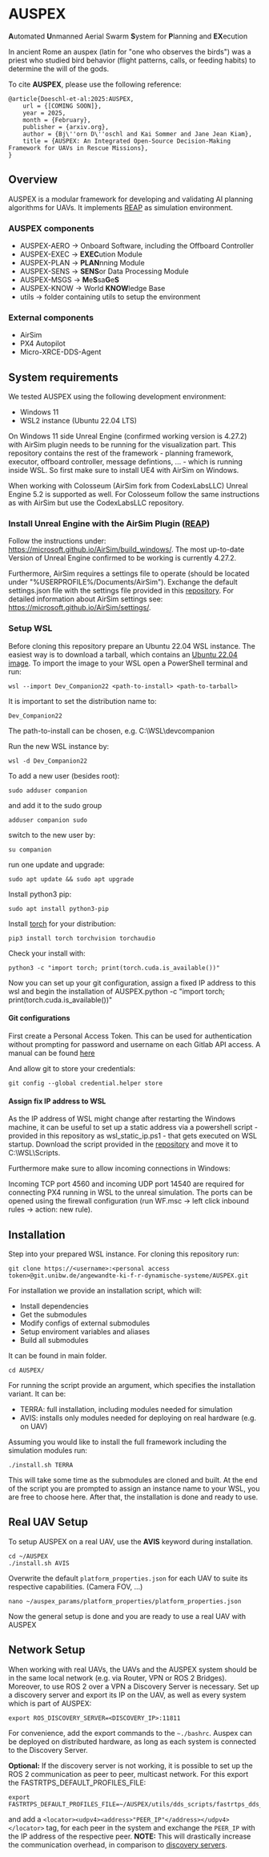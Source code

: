 # AUSPEX

**A**utomated **U**nmanned Aerial Swarm **S**ystem for **P**lanning and **EX**ecution

In ancient Rome an auspex (latin for "one who observes the birds") was a priest who studied bird behavior (flight patterns, calls, or feeding habits) to determine the will of the gods.

To cite **AUSPEX**, please use the following reference: 
```
@article{Doeschl-et-al:2025:AUSPEX,
    url = {[COMING SOON]},
    year = 2025,
    month = {February},
    publisher = {arxiv.org},
    author = {Bj\''orn D\''oschl and Kai Sommer and Jane Jean Kiam},
    title = {AUSPEX: An Integrated Open-Source Decision-Making Framework for UAVs in Rescue Missions},
}
```

## Overview

AUSPEX is a modular framework for developing and validating AI planning algorithms for UAVs.
It implements [REAP](https://github.com/UniBwM-IFS-AILab/REAP) as simulation environment.

### AUSPEX components
   * AUSPEX-AERO &rarr; Onboard Software, including the Offboard Controller
   * AUSPEX-EXEC &rarr; **EXEC**ution Module
   * AUSPEX-PLAN &rarr; **PLAN**nning Module
   * AUSPEX-SENS &rarr; **SENS**or Data Processing Module
   * AUSPEX-MSGS &rarr; **M**e**S**sa**G**e**S**
   * AUSPEX-KNOW &rarr; World **KNOW**ledge Base
   * utils &rarr; folder containing utils to setup the environment

### External components
   * AirSim
   * PX4 Autopilot
   * Micro-XRCE-DDS-Agent

## System requirements

We tested AUSPEX using the following development environment:
   * Windows 11
   * WSL2 instance (Ubuntu 22.04 LTS)

On Windows 11 side Unreal Engine (confirmed working version is 4.27.2) with AirSim plugin needs to be running for the visualization part. This repository contains the rest of the framework - planning framework, executor, offboard controller, message defintions, ... - which is running inside WSL. So first make sure to install UE4 with AirSim on Windows.

When working with Colosseum (AirSim fork from CodexLabsLLC) Unreal Engine 5.2 is supported as well. For Colosseum follow the same instructions as with AirSim but use the CodexLabsLLC repository.

### Install Unreal Engine with the AirSim Plugin ([REAP](https://github.com/UniBwM-IFS-AILab/REAP))

Follow the instructions under: https://microsoft.github.io/AirSim/build_windows/. The most up-to-date Version of Unreal Engine confirmed to be working is currently 4.27.2.

Furthermore, AirSim requires a settings file to operate (should be located under "%USERPROFILE%/Documents/AirSim"). Exchange the default settings.json file with the settings file provided in this [repository](https://github.com/UniBwM-IFS-AILab/AUSPEX/tree/main/utils/airsim_settings). For detailed information about AirSim settings see: https://microsoft.github.io/AirSim/settings/.

### Setup WSL

Before cloning this repository prepare an Ubuntu 22.04 WSL instance.
The easiest way is to download a tarball, which contains an [Ubuntu 22.04 image](https://cloud-images.ubuntu.com/wsl/releases/22.04/current/).
To import the image to your WSL open a PowerShell terminal and run:
```
wsl --import Dev_Companion22 <path-to-install> <path-to-tarball>
```
It is important to set the distribution name to:
```
Dev_Companion22
```
The path-to-install can be chosen, e.g. C:\WSL\devcompanion

Run the new WSL instance by:
```
wsl -d Dev_Companion22
```
To add a new user (besides root):
```
sudo adduser companion
```
and add it to the sudo group
```
adduser companion sudo
```
switch to the new user by:
```
su companion
```
run one update and upgrade:
```
sudo apt update && sudo apt upgrade
```
Install python3 pip:
```
sudo apt install python3-pip
```
Install [torch](https://pytorch.org/get-started/locally/) for your distribution:
```
pip3 install torch torchvision torchaudio
```
Check your install with:
```
python3 -c "import torch; print(torch.cuda.is_available())"
```
Now you can set up your git configuration, assign a fixed IP address to this wsl and begin the installation of AUSPEX.python -c "import torch; print(torch.cuda.is_available())"

#### Git configurations
First create a Personal Access Token. This can be used for authentication without prompting for password and username on each Gitlab API access. A manual can be found
[here](https://docs.gitlab.com/ee/user/profile/personal_access_tokens.html)

And allow git to store your credentials:
```
git config --global credential.helper store
```

#### Assign fix IP address to WSL

As the IP address of WSL might change after restarting the Windows machine, it can be useful to set up a static address via a powershell script - provided in this repository as wsl_static_ip.ps1 - that gets executed on WSL startup. 
Download the script provided in the [repository](https://github.com/UniBwM-IFS-AILab/AUSPEX/tree/main/utils/wsl_win_script) and move it to C:\WSL\Scripts.

Furthermore make sure to allow incoming connections in Windows:

Incoming TCP port 4560 and incoming UDP port 14540 are required for connecting PX4 running in WSL to the unreal simulation. The ports can be opened using the firewall configuration (run WF.msc -> left click inbound rules -> action: new rule).



## Installation
Step into your prepared WSL instance. For cloning this repository run:
```
git clone https://<username>:<personal access token>@git.unibw.de/angewandte-ki-f-r-dynamische-systeme/AUSPEX.git
```
For installation we provide an installation script, which will:
   * Install dependencies
   * Get the submodules
   * Modify configs of external submodules
   * Setup enviroment variables and aliases
   * Build all submodules

It can be found in main folder.
```
cd AUSPEX/
```
For running the script provide an argument, which specifies the installation variant.
It can be:
   * TERRA: full installation, including modules needed for simulation
   * AVIS: installs only modules needed for deploying on real hardware (e.g. on UAV)

Assuming you would like to install the full framework including the simulation modules run:
```
./install.sh TERRA
```
This will take some time as the submodules are cloned and built.
At the end of the script you are prompted to assign an instance name to your WSL, you are free to choose here.
After that, the installation is done and ready to use.

## Real UAV Setup
  
To setup AUSPEX on a real UAV, use the **AVIS** keyword during installation.
```
cd ~/AUSPEX
./install.sh AVIS
```
Overwrite the default ```platform_properties.json``` for each UAV to suite its respective capabilities. (Camera FOV, ...)
```
nano ~/auspex_params/platform_properties/platform_properties.json
```
Now the general setup is done and you are ready to use a real UAV with AUSPEX


## Network Setup

When working with real UAVs, the UAVs and the AUSPEX system should be in the same local network (e.g. via Router, VPN or ROS 2 Bridges). Moreover, to use ROS 2 over a VPN a Discovery Server is necessary. Set up a discovery server and export its IP on the UAV, as well as every system which is part of AUSPEX:
``` 
export ROS_DISCOVERY_SERVER=<DISCOVERY_IP>:11811
```
For convenience, add the export commands to the ```~./bashrc```.
Auspex can be deployed on distributed hardware, as long as each system is connected to the Discovery Server.
 
**Optional:** If the discovery server is not working, it is possible to set up the ROS 2 communication as peer to peer, multicast network. For this export the FASTRTPS_DEFAULT_PROFILES_FILE:

```
export FASTRTPS_DEFAULT_PROFILES_FILE=~/AUSPEX/utils/dds_scripts/fastrtps_dds_tailscale/fastrtps_dds_setup.xml
```

and add a ```<locator><udpv4><address>"PEER_IP"</address></udpv4></locator>``` tag, for each peer in the system and exchange the ```PEER_IP``` with the IP address of the respective peer. 
**NOTE:** This will drastically increase the communication overhead, in comparison to [discovery servers](https://docs.ros.org/en/foxy/Tutorials/Advanced/Discovery-Server/Discovery-Server.html).
